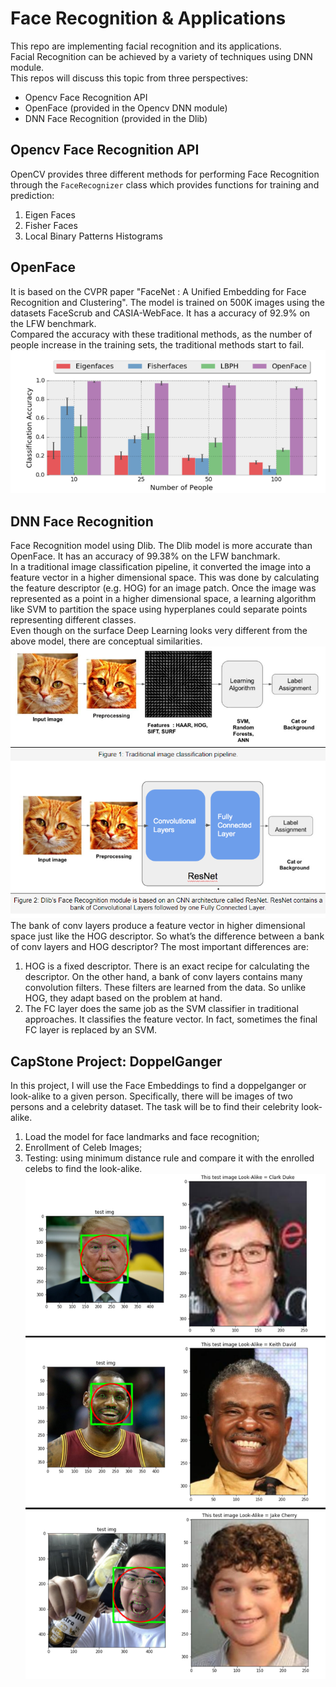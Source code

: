 # Face Recognition & Applications

This repo are implementing facial recognition and its applications. <br>
Facial Recognition can be achieved by a variety of techniques using DNN module. <br>
This repos will discuss this topic from three perspectives:
- Opencv Face Recognition API
- OpenFace (provided in the Opencv DNN module)
- DNN Face Recognition (provided in the Dlib)

## Opencv Face Recognition API
OpenCV provides three different methods for performing Face Recognition through the `FaceRecognizer` class which provides functions for training and prediction:
1. Eigen Faces
2. Fisher Faces
3. Local Binary Patterns Histograms

## OpenFace
It is based on the CVPR paper "FaceNet : A Unified Embedding for Face Recognition and Clustering". The model is trained on 500K images using the datasets FaceScrub and CASIA-WebFace. It has a accuracy of 92.9% on the LFW benchmark. <br>
Compared the accuracy with these traditional methods, as the number of people increase in the training sets, the traditional methods start to fail.
![image](img/Picture1.png)

## DNN Face Recognition
Face Recognition model using Dlib. The Dlib model is more accurate than OpenFace. It has an accuracy of 99.38% on the LFW banchmark.<br>
In a traditional image classification pipeline, it converted the image into a feature vector in a higher dimensional space. This was done by calculating the feature descriptor (e.g. HOG) for an image patch. Once the image was represented as a point in a higher dimensional space, a learning algorithm like SVM to partition the space using hyperplanes could separate points representing different classes.<br>
Even though on the surface Deep Learning looks very different from the above model, there are conceptual similarities.
![image](img/Picture2.png)
The bank of conv layers produce a feature vector in higher dimensional space just like the HOG descriptor. So what’s the difference between a bank of conv layers and HOG descriptor? The most important differences are:
1. HOG is a fixed descriptor. There is an exact recipe for calculating the descriptor. On the other hand, a bank of conv layers contains many convolution filters. These filters are learned from the data. So unlike HOG, they adapt based on the problem at hand. 
2. The FC layer does the same job as the SVM classifier in traditional approaches. It classifies the feature vector. In fact, sometimes the final FC layer is replaced by an SVM. 

## CapStone Project: DoppelGanger
In this project, I will use the Face Embeddings to find a doppelganger or look-alike to a given person. Specifically, there will be images of two persons and a celebrity dataset. The task will be to find their celebrity look-alike. 
1. Load the model for face landmarks and face recognition;
2. Enrollment of Celeb Images;
3. Testing: using minimum distance rule and compare it with the enrolled celebs to find the look-alike.
![image](img/Picture3.png)


